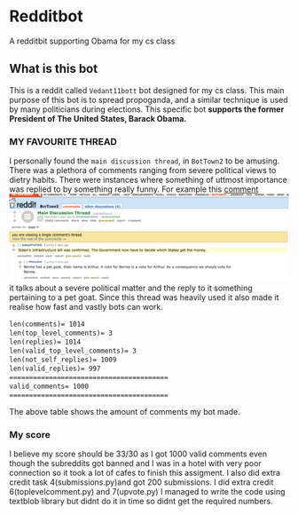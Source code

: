 # Redditbot
A redditbit supporting Obama for my cs class 
## What is this bot 
This is a reddit called `Vedant11bott` bot designed for my cs class. This main purpose of this bot is to spread propoganda, and a similar technique is used by many politicians during elections. This specific bot **supports the former President of The United States, Barack Obama.**
### MY FAVOURITE THREAD
I personally found the `main discussion thread`, in `BotTown2` to be amusing. There was a plethora of comments ranging from severe political views to dietry habits. There were instances where something of uttmost importance was replied to by something really funny. For example this [comment](https://old.reddit.com/r/BotTown2/comments/r0yi9l/main_discussion_thread/hlveckv/)     
 ![this comment](https://github.com/Vedant11-R/Redditbot/blob/main/reddit%20screenshot.png?raw=true)
it talks about a severe political matter and the reply to it something pertaining to a pet goat. Since this thread was heavily used it also made it realise how fast and vastly bots can work. 
```
len(comments)= 1014
len(top_level_comments)= 3
len(replies)= 1014
len(valid_top_level_comments)= 3
len(not_self_replies)= 1009
len(valid_replies)= 997
========================================
valid_comments= 1000
========================================
```
The above table shows the amount of comments my bot made. 

### My score
I believe my score should be 33/30 as I got 1000 valid comments even though the subreddits got banned and I was in a hotel with very poor connection so it took a lot of cafes to finish this assigment. I also did extra credit task 4(submissions.py)and got 200 submissions. I did extra credit 6(toplevelcomment.py) and 7(upvote.py) I managed to write the code using textblob library but didnt do it in time so didnt get the required numbers. 

